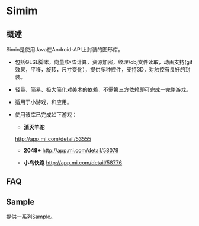 Simim
========
概述
--------
Simin是使用Java在Android-API上封装的图形库。

* 包括GLSL脚本，向量/矩阵计算，资源加密，纹理/obj文件读取，动画支持(gif效果，平移，旋转，尺寸变化），提供多种控件，支持3D，对触控有良好的封装。
* 轻量、简易、极大简化对美术的依赖，不需第三方依赖即可完成一完整游戏。
* 适用于小游戏，和应用。
* 使用该库已完成如下游戏：
    * **消灭羊驼**
    
     http://app.mi.com/detail/53555

    * **2048+**
        http://app.mi.com/detail/58078
        
    * **小鸟快跑**
        http://app.mi.com/detail/58776
        
FAQ
--------

Sample
--------
提供一系列[Sample](https://github.com/neuoZhuo/Simim-Sample)。
